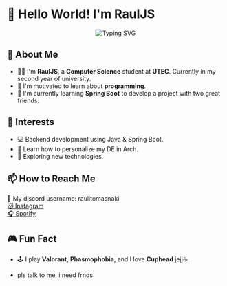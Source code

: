 # 🐣 Hello World! I'm RaulJS

<p align="center">
  <img src="https://readme-typing-svg.herokuapp.com?font=Fira+Code&duration=2000&pause=1000&color=5A9EF4&center=true&vCenter=true&width=435&lines=Computer+Science+Student+%F0%9F%92%BB" alt="Typing SVG" />
</p>

## 🧠 About Me

- 👨‍💻 I'm **RaulJS**, a **Computer Science** student at **UTEC**. Currently in my second year of university.
- 🚀 I'm motivated to learn about **programming**.
- 🌱 I'm currently learning **Spring Boot** to develop a project with two great friends.

## 🎯 Interests

- 💻 Backend development using Java & Spring Boot.
- 🎨 Learn how to personalize my DE in Arch.
- 🤖 Exploring new technologies.

## 📫 How to Reach Me

<p>
  👾 My discord username: raulitomasnaki</a><br>
  <a href="https://www.instagram.com/raulitomasnakii/">🐱 Instagram</a><br>
  <a href="https://open.spotify.com/user/21264ljblndrl7wgncgmezy5y?si=ff183ad601094967">🎧 Spotify</a>
</p>

## 🎮 Fun Fact

- 🕹️ I play **Valorant**, **Phasmophobia**, and I love **Cuphead**  jejj☕

- pls talk to me, i need frnds
